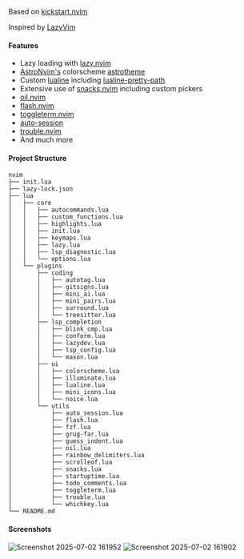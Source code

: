 Based on [kickstart.nvim](https://github.com/nvim-lua/kickstart.nvim)

Inspired by [LazyVim](https://github.com/LazyVim/LazyVim)

#### Features

- Lazy loading with [lazy.nvim](https://github.com/folke/lazy.nvim)
- [AstroNvim's](https://github.com/AstroNvim/AstroNvim) colorscheme [astrotheme](https://github.com/AstroNvim/astrotheme)
- Custom [lualine](https://github.com/nvim-lualine/lualine.nvim) including [lualine-pretty-path](https://github.com/bwpge/lualine-pretty-path/)
- Extensive use of [snacks.nvim](https://github.com/folke/snacks.nvim) including custom pickers
- [oil.nvim](https://github.com/stevearc/oil.nvim)
- [flash.nvim](https://github.com/folke/flash.nvim)
- [toggleterm.nvim](https://github.com/akinsho/toggleterm.nvim)
- [auto-session](https://github.com/rmagatti/auto-session)
- [trouble.nvim](https://github.com/folke/trouble.nvim)
- And much more

#### Project Structure

```
nvim
├── init.lua
├── lazy-lock.json
├── lua
│   ├── core
│   │   ├── autocommands.lua
│   │   ├── custom_functions.lua
│   │   ├── highlights.lua
│   │   ├── init.lua
│   │   ├── keymaps.lua
│   │   ├── lazy.lua
│   │   ├── lsp_diagnostic.lua
│   │   └── options.lua
│   └── plugins
│       ├── coding
│       │   ├── autotag.lua
│       │   ├── gitsigns.lua
│       │   ├── mini_ai.lua
│       │   ├── mini_pairs.lua
│       │   ├── surround.lua
│       │   └── treesitter.lua
│       ├── lsp_completion
│       │   ├── blink_cmp.lua
│       │   ├── conform.lua
│       │   ├── lazydev.lua
│       │   ├── lsp_config.lua
│       │   └── mason.lua
│       ├── ui
│       │   ├── colorscheme.lua
│       │   ├── illuminate.lua
│       │   ├── lualine.lua
│       │   ├── mini_icons.lua
│       │   └── noice.lua
│       └── utils
│           ├── auto_session.lua
│           ├── flash.lua
│           ├── fzf.lua
│           ├── grug-far.lua
│           ├── guess_indent.lua
│           ├── oil.lua
│           ├── rainbow_delimiters.lua
│           ├── scrolleof.lua
│           ├── snacks.lua
│           ├── startuptime.lua
│           ├── todo_comments.lua
│           ├── toggleterm.lua
│           ├── trouble.lua
│           └── whichkey.lua
└── README.md
```

#### Screenshots

![Screenshot 2025-07-02 161952](https://github.com/user-attachments/assets/a28dbcf4-3fbc-41e7-a3ea-992854801fc5)
![Screenshot 2025-07-02 161902](https://github.com/user-attachments/assets/09d3ad66-133b-4835-8424-2f14dfe7db26)
